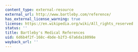 ```yaml
---
content_type: external-resource
external_url: http://www.bartleby.com/reference/
has_external_license_warning: true
license: https://en.wikipedia.org/wiki/All_rights_reserved
status: ''
title: Bartleby's Medical References
uid: 6d6b4f2f-168c-4bde-b2f3-67a6da18098e
wayback_url: ''
---
```

